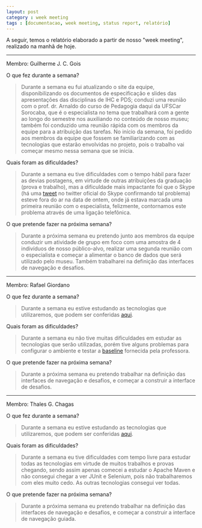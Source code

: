 ```yaml
---
layout: post
category : week meeting
tags : [documentacao, week meeting, status report, relatório]
---
```


A seguir, temos o relatório elaborado a partir de nosso "week meeting", realizado na manhã de hoje.

- - -

Membro: Guilherme J. C. Gois

O que fez durante a semana?

> Durante a semana eu fui atualizando o site da equipe, disponibilizando os documentos de especificação e slides das apresentações das disciplinas de IHC e PDS; conduzi uma reunião com o prof. dr. Arnaldo do curso de Pedagogia daqui da UFSCar Sorocaba, que é o especialista no tema que trabalhará com a gente ao longo do semestre nos auxiliando no conteúdo de nosso museu; também foi conduzido uma reunião rápida com os membros da equipe para a atribuição das tarefas. No início da semana, foi pedido aos membros da equipe que fossem se familiarizando com as tecnologias que estarão envolvidas no projeto, pois o trabalho vai começar mesmo nessa semana que se inicia.

Quais foram as dificuldades?

> Durante a semana eu tive dificuldades com o tempo hábil para fazer as  devias postagens, em virtude de outras atribuições da graduação (prova e trabalho), mas a dificuldade mais impactante foi que o Skype (há uma [tweet](https://twitter.com/Skype/status/645919917510914048) no twitter oficial do Skype confirmando tal problema) esteve fora do ar na data de ontem, onde já estava marcada uma primeira reunião com o especialista, felizmente, contornamos este problema através de uma ligação telefônica.

O que pretende fazer na próxima semana?

> Durante a próxima semana eu pretendo junto aos membros da equipe conduzir um atividade de grupo em foco com uma amostra de 4 indivíduos de nosso público-alvo, realizar uma segunda reunião com o especialista e começar a alimentar o banco de dados que será utilizado pelo museu. Também trabalharei na definição das interfaces de navegação e desafios.

- - -

Membro: Rafael Giordano

O que fez durante a semana?

> Durante a semana eu estive estudando as tecnologias que utilizaremos, que podem ser conferidas [aqui](tecnologias).

Quais foram as dificuldades?

> Durante a semana eu não tive muitas dificuldades em estudar as tecnologias que serão utilizadas, porém tive alguns problemas para configurar o ambiente e testar a [baseline](https://github.com/guilhermejcgois/webmuseum) fornecida pela professora.

O que pretende fazer na próxima semana?

> Durante a próxima semana eu pretendo trabalhar na definição das interfaces de navegação e desafios, e começar a construir a interface de desafios.

- - -

Membro: Thales G. Chagas

O que fez durante a semana?

> Durante a semana eu estive estudando as tecnologias que utilizaremos, que podem ser conferidas [aqui](tecnologias).

Quais foram as dificuldades?

> Durante a semana eu tive dificuldades com tempo livre para estudar todas as tecnologias em virtude de muitos trabalhos e provas chegando, sendo assim apenas comecei a estudar o Apache Maven e não consegui chegar a ver JUnit e Selenium, pois não trabalharemos com eles muito cedo. As outras tecnologias consegui ver todas.

O que pretende fazer na próxima semana?

> Durante a próxima semana eu pretendo trabalhar na definição das interfaces de navegação e desafios, e começar a construir a interface de navegação guiada.
